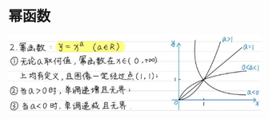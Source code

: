 # 幂函数

![power_func_01](https://raw.githubusercontent.com/Vsnoy/PicGo/main/VuePress/power_func_01.png)
